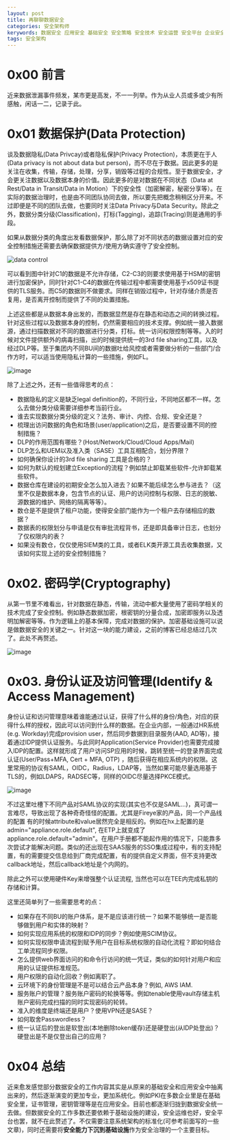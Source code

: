 ```yaml
---
layout: post
title: 再聊聊数据安全
categories: 安全架构师
kerywords: 数据安全 应用安全 基础安全 安全策略 安全技术 安全运营 安全平台 企业安全 安全治理
tags: 安全架构
---
```


# 0x00 前言

近来数据泄漏事件频发，某市更是高发，不一一列举。作为从业人员或多或少有所感触，闲话一二，记录于此。

# 0x01 数据保护(Data Protection)

谈及数据隐私(Data Privcay)或者隐私保护(Privacy Protection)，本质更在于人(Data privacy is not about data but person)，而不尽在于数据。因此更多的是关注在收集，传输，存储，处理，分享，销毁等过程的合规性。至于数据安全，才会更关注数据以及数据本身的价值。因此更多的是对数据在不同状态（Data at Rest/Data in Transit/Data in Motion）下的安全性（加密解密，秘密分享等）。在实际的数据治理时，也是由不同团队协同去做，所以要先把概念稍稍区分开来。不过即便是不同的团队去做，也要同时关注Data Privacy与Data Security。除此之外，数据分类分级(Classification)，打标(Tagging)，追踪(Tracing)则是通用的手段。

如果从数据分类的角度出发看数据保护，那么除了对不同状态的数据设置对应的安全控制措施还需要去确保数据提供方/使用方确实遵守了安全控制。

![data control](https://user-images.githubusercontent.com/12653147/185795167-9d6a69ae-8cc7-46de-856c-f0b3b2eefc1a.png)

可以看到图中针对C1的数据是不允许存储，C2-C3的则要求使用基于HSM的密钥进行加密保护，同时针对C1-C4的数据在传输过程中都需要使用基于x509证书提供的TLS服务。而C5的数据则不做要求。同样在销毁过程中，针对存储介质是否复用，是否离开控制而提供了不同的处置措施。

上述这些都是从数据本身出发的，而数据显然是存在静态和动态之间的转换过程。针对这些过程以及数据本身的控制，仍然需要相应的技术支撑。例如统一接入数据源，通过扫描数据对不同的数据进行分类，打标。统一访问权限控制等等。入的时候对文件提供额外的病毒扫描，出的时候提供统一的3rd file sharing工具，以及经过DLP等。至于集团内不同BU间的数据吐给风控或者需要做分析的一些部门/合作方时，可以适当使用隐私计算的一些措施，例如FL。

![image](https://user-images.githubusercontent.com/12653147/182520933-dd09221b-fb69-4c96-b3a0-ec9bb719b03d.png)

除了上述之外，还有一些值得思考的点：

* 数据隐私的定义是缺乏legal definition的，不同行业，不同地区都不一样。怎么去做分类分级需要详细参考当前行业。
* 谁去实现数据分类分级的定义？法务、审计、内控、合规、安全还是？
* 梳理出访问数据的角色和场景(user/application)之后，是否要设置不同的控制措施？
* DLP的作用范围有哪些？(Host/Network/Cloud/Cloud Apps/Mail) 
* DLP怎么和UEM以及准入类（SASE）工具互相配合，划分界限？
* 如何确保你设计的3rd file sharing 工具是合格的？
* 如何为默认的规划建立Exception的流程？例如禁止卸载某些软件-允许卸载某些软件。
* 数据仓库在建设的初期安全怎么加入进去？如果不能后续怎么参与进去？（这里不仅是数据本身，包含节点的认证、用户的访问控制与权限、日志的脱敏、源数据的维护、网络的隔离等等）。
* 数仓是不是提供了租户功能，使得安全部门能作为一个租户去存储相应的数据？
* 数据表的权限划分与申请是仅有审批流程背书，还是即具备审计日志，也划分了仅权限内的表？
* 如果没有数仓，仅仅使用SIEM类的工具，或者ELK类开源工具去收集数据，又该如何实现上述的安全控制措施？


# 0x02. 密码学(Cryptography)

从第一节里不难看出，针对数据在静态，传输，流动中都大量使用了密码学相关的技术完成了安全控制。例如静态数据加密，根密钥的分量合成，加密即服务以及透明加解密等等。作为逻辑上的基本保障，完成对数据的保护。加密基础设施可以说是做数据安全的关键之一。针对这一块的能力建设，之前的博客已经总结过几次了。此处不再赘述。

![image](https://user-images.githubusercontent.com/12653147/182515944-0b04bf5e-46dd-4346-bb59-cd0d70bbde2e.png)


# 0x03. 身份认证及访问管理(Identify & Access Management)

身份认证和访问管理意味着谁能通过认证，获得了什么样的身份/角色，对应的获得什么样的授权，因此可以访问到什么样的数据。在企业内部，一般通过HR系统(e.g. Workday)完成provision user，然后同步数据到目录服务(AAD, AD等)，接着通过IDP提供认证服务。与此同时Application(Service Provider)也需要完成接入IDP的配置。这样就形成了用户访问SP应用的时候，跳转至统一的登录界面完成认证(User/Pass+MFA, Cert + MFA, OTP) ，随后获得在相应系统内的权限。这里常用的协议有SAML，OIDC，Radius，LDAP等，当然如果可能尽量选用基于TLS的，例如LDAPS，RADSEC等，同样的OIDC尽量选择PKCE模式。

![image](https://user-images.githubusercontent.com/12653147/182621923-e9bebaad-62a4-4de0-af0d-2ffd2e4b64e2.png)

不过这里吐槽下不同产品对SAML协议的实现(其实也不仅是SAML...)，真可谓一言难尽，导致出现了各种奇奇怪怪的配置。尤其是Fireye家的产品，同一个产品线的配置 有的时候attribute和value居然完全是相反的。例如在hx上配置的是admin="appliance.role.default", 在ETP上就变成了appliance.role.default="admin"。在用户手册都不能起作用的情况下，只能靠多次尝试才能解决问题。类似的还出现在SAAS服务的SSO集成过程中，有的支持配置，有的需要提交信息给到厂商完成配置，有的提供自定义界面，但不支持更改callback地址，然后callback地址是个内网的。

除此之外可以使用硬件Key来增强整个认证流程, 当然也可以在TEE内完成私钥的存储和计算。

这里还简单列了一些需要思考的点：

* 如果存在不同BU的账户体系，是不是应该进行统一？如果不能够统一是否能够做到用户和实体的映射？
* 如何实现应用系统的权限和IDP的同步？例如使用SCIM协议。
* 如何实现权限申请流程到赋予用户在目标系统权限的自动化流程？即如何结合工单流程同步权限。
* 怎么提供web界面访问的和命令行访问的统一凭证，类似的如何针对用户和应用的认证提供标准规范。
* 用户权限的自动化回收？例如离职了。
* 云环境下的身份管理是不是可以结合云产品本身？例如, AWS IAM.
* 服务账户的管理？服务账户密码的轮换等等。例如tenable使用vault存储主机账户密码完成扫描的同时实现密码的轮转。
* 准入的维度是终端还是用户？使用VPN还是SASE？
* 如何取舍Passwordless？
* 统一认证后的登出是软登出(本地删除token缓存)还是硬登出(从IDP处登出)？硬登出是不是仅登出自己的应用？


# 0x04 总结

近来愈发感觉部分数据安全的工作内容其实是从原来的基础安全和应用安全中抽离出来的，然后逐渐演变的更加专业，更加系统化。例如PKI在多数企业里是在基础安全里，证书管理，密钥管理等是在应用安全。目前也都逐渐归拢到数据安全统一去做。但数据安全的工作多数还要依赖于基础设施的建设，安全运维也好，安全平台也罢，就不在此赘述了。不仅需要注意系统架构的标准化(可参考前面写的一些文章)，同时还需要将**安全能力下沉到基础设施**作为安全治理的一个主要目标。